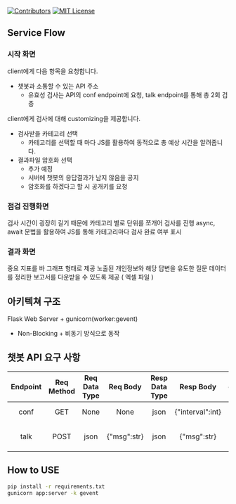 [contributors-shield]: https://img.shields.io/github/contributors/ksjr7-crongcrong/chatbot_fuzzer?style=flat-square
[contributors-url]: https://github.com/ksjr7-crongcrong/chatbot_fuzzer/graphs/contributors
[license-shield]: https://img.shields.io/github/license/ksjr7-crongcrong/chatbot_fuzzer.svg?style=flat-square
[license-url]: https://github.com/ksjr7-crongcrong/chatbot_fuzzer/blob/main/LICENSE

[![Contributors][contributors-shield]][contributors-url]
[![MIT License][license-shield]][license-url]

## Service Flow

### 시작 화면

client에게 다음 항목을 요청합니다.
- 챗봇과 소통할 수 있는 API 주소
    - 유효성 검사는 API의 conf endpoint에 요청, talk endpoint를 통해 총 2회 검증

client에게 검사에 대해 customizing을 제공합니다.
- 검사받을 카테고리 선택
    - 카테고리를 선택할 때 마다 JS를 활용하여 동적으로 총 예상 시간을 알려줍니다.
- 결과파일 암호화 선택
    - 추가 예정
    - 서버에 챗봇의 응답결과가 남지 않음을 공지
    - 암호화를 하겠다고 할 시 공개키를 요청

### 점검 진행화면

검사 시간이 굉장히 길기 때문에 카테고리 별로 단위를 쪼개어 검사를 진행
async, await 문법을 활용하여 JS를 통해 카테고리마다 검사 완료 여부 표시

### 결과 화면 

중요 지표를 바 그래프 형태로 제공
노출된 개인정보와 해당 답변을 유도한 질문 데이터를 정리한 보고서를 다운받을 수 있도록 제공 ( 엑셀 파일 )

## 아키텍쳐 구조

Flask Web Server + gunicorn(worker:gevent)
- Non-Blocking + 비동기 방식으로 동작

## 챗봇 API 요구 사항
| Endpoint | Req Method | Req Data Type | Req Body | Resp Data Type | Resp Body | comment |
|:--------:|:--------------:|:-----------------:|:------------:|:------------------:|:-------------:|:-------:|
| conf | GET | None | None | json | {"interval":int} | send talk interval |
| talk | POST | json | {"msg":str} | json | {"msg":str} | send Q and receive A |

## How to USE

```bash
pip install -r requirements.txt
gunicorn app:server -k gevent
```
